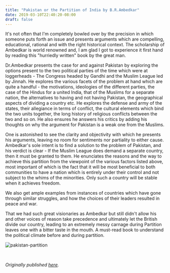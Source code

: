 ```yaml
---
title: "Pakistan or the Partition of India by B.R.Ambedkar"
date: 2019-03-10T22:40:20-08:00
draft: false
---
```


It's not often that I'm completely bowled over by the precision in which someone puts forth an issue and presents arguments which are compelling, educational, rational and with the right historical context. The scholarship of Ambedkar is world renowned and, I am glad I got to experience it first hand by reading this "hurriedly written" book by the great man.

Dr.Ambedkar presents the case for and against Pakistan by exploring the options present to the two political parties of the time which were at loggerheads - The Congress headed by Gandhi and the Muslim League led by Jinnah. He explores the various facets of the problem at hand which are quite a handful - the motivations, ideologies of the different parties, the case of the Hindus for a united India, that of the Muslims for a separate nation, the alternatives to having and not having Pakistan, the geographical aspects of dividing a country etc. He explores the defense and army of the states, their allegiance in terms of conflict, the cultural elements which bind the two units together, the long history of religious conflicts between the two and so on. He also ensures he answers his critics by adding his thoughts on why the argument for Pakistan is a weak one from the Muslims.

One is astonished to see the clarity and objectivity with which he presents his arguments, leaving no room for sentiments nor partiality to either cause. Ambedkar's sole intent is to find a solution to the problem of Pakistan, and his verdict is clear - If the Muslim League does demand a separate country, then it must be granted to them. He enunciates the reasons and the way to achieve this partition from the viewpoint of the various factors listed above, most important of which is the fact that it will be most beneficial to both communities to have a nation which is entirely under their control and not subject to the whims of the minorities. Only such a country will be stable when it achieves freedom.

We also get ample examples from instances of countries which have gone through similar struggles, and how the choices of their leaders resulted in peace and war.

That we had such great visionaries as Ambedkar but still didn't allow his and other voices of reason take precedence and ultimately let the British divide our country, leading to an extremely messy carnage during Partition leaves one with a bitter taste in the mouth. A must-read book to understand the political climate before and during partition.

![pakistan-partition](/pakistan-partition.jpg)

&nbsp;&nbsp;

*Originally published [here](https://www.goodreads.com/review/show/2718294163).*
